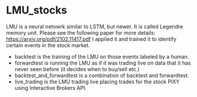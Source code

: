 # LMU_stocks
LMU is a neural netowrk similar to LSTM, but newer. It is called Legendre memory unit. 
Please see the following paper for more details: https://arxiv.org/pdf/2102.11417.pdf
I applied it and trained it to identify certain events in the stock market. 
* backtest is the training of the LMU on those events labeled by a human.
* forwardtest is running the LMU as if it was trading live on data that it has never seen before (it decides when to buy/sell etc.)
* backtest_and_forwardtest is a combination of backtest and forwardtest.
* live_trading is the LMU trading live placing trades for the stock PIXY using Interactive Brokers API.
